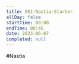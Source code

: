 ```yaml
---
title: 001-Nastia-Starter
allDay: false
startTime: 08:00
endTime: 08:45
date: 2023-06-07
completed: null
---
```

#Nastia

